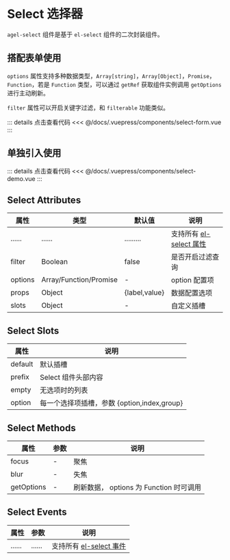 # Select 选择器

`agel-select` 组件是基于 `el-select` 组件的二次封装组件。

## 搭配表单使用

`options` 属性支持多种数据类型，`Array[string]`，`Array[Object]`，`Promise`，`Function`，若是 `Function` 类型，可以通过 `getRef` 获取组件实例调用 `getOptions` 进行主动刷新。

`filter` 属性可以开启关键字过滤，和 `filterable` 功能类似。

<ClientOnly><select-form/></ClientOnly>

::: details 点击查看代码
<<< @/docs/.vuepress/components/select-form.vue
:::

## 单独引入使用

<ClientOnly><select-demo/></ClientOnly>

::: details 点击查看代码
<<< @/docs/.vuepress/components/select-demo.vue
:::

## Select Attributes

| 属性        | 类型         | 默认值  | 说明                                 | 
| ----------- | ------------  | ------ | ------------------------------------ | 
| ......      | ......        | .........   | 支持所有 [el-select 属性](https://element.eleme.cn/#/zh-CN/component/select#select-attributes)      | 
| filter      | Boolean       | false       | 是否开启过滤查询                | 
| options     | Array/Function/Promise    |  -     | option 配置项         | 
| props       | Object        |  {label,value}     | 数据配置选项          |
| slots       | Object        | -                  | 自定义插槽    | 

## Select Slots

| 属性          |   说明                                   | 
| -----------    |   ------------------------------------  | 
| default        |  默认插槽           |
| prefix         |  Select 组件头部内容                        |
| empty          |  无选项时的列表                        | 
| option         |  每一个选择项插槽，参数 {option,index,group} |

## Select Methods

| 属性          | 参数           |  说明                                   | 
| -----------   | ------------  |  ------------------------------------  | 
| focus         | -             |  聚焦                        |
| blur          | -             |  失焦            | 
| getOptions    | -             |  刷新数据， options 为 Function 时可调用           |

## Select Events

| 属性          | 参数           |  说明                                   | 
| -----------   | ------------  |  ------------------------------------  | 
| ......        | ......        | 支持所有 [el-select 事件](https://element.eleme.cn/#/zh-CN/component/select#tree-events)      | 